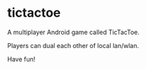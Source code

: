 # tictactoe
A multiplayer Android game called TicTacToe. 

Players can dual each other of local lan/wlan.

Have fun!

